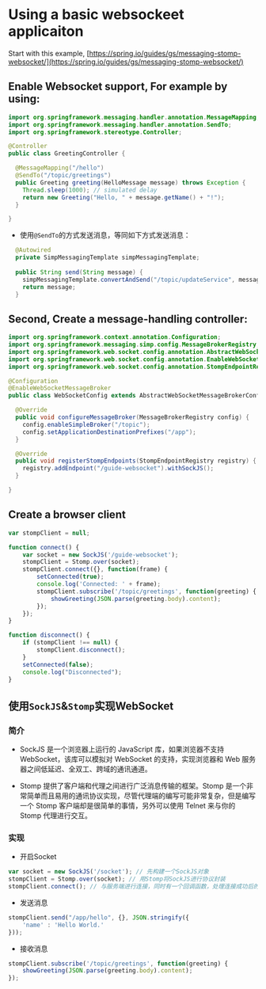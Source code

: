 # Using a basic websockeet applicaiton

Start with this example, [https://spring.io/guides/gs/messaging-stomp-websocket/](https://spring.io/guides/gs/messaging-stomp-websocket/)

## Enable Websocket support, For example by using:

```java
import org.springframework.messaging.handler.annotation.MessageMapping;
import org.springframework.messaging.handler.annotation.SendTo;
import org.springframework.stereotype.Controller;

@Controller
public class GreetingController {

  @MessageMapping("/hello")
  @SendTo("/topic/greetings")
  public Greeting greeting(HelloMessage message) throws Exception {
    Thread.sleep(1000); // simulated delay
    return new Greeting("Hello, " + message.getName() + "!");
  }

}
```

* 使用`@SendTo`的方式发送消息，等同如下方式发送消息：

```java
  @Autowired
  private SimpMessagingTemplate simpMessagingTemplate;
  
  public String send(String message) {
    simpMessagingTemplate.convertAndSend("/topic/updateService", message);
    return message;
  }
```

## Second, Create a message-handling controller:

```java
import org.springframework.context.annotation.Configuration;
import org.springframework.messaging.simp.config.MessageBrokerRegistry;
import org.springframework.web.socket.config.annotation.AbstractWebSocketMessageBrokerConfigurer;
import org.springframework.web.socket.config.annotation.EnableWebSocketMessageBroker;
import org.springframework.web.socket.config.annotation.StompEndpointRegistry;

@Configuration
@EnableWebSocketMessageBroker
public class WebSocketConfig extends AbstractWebSocketMessageBrokerConfigurer {

  @Override
  public void configureMessageBroker(MessageBrokerRegistry config) {
    config.enableSimpleBroker("/topic");
    config.setApplicationDestinationPrefixes("/app");
  }

  @Override
  public void registerStompEndpoints(StompEndpointRegistry registry) {
    registry.addEndpoint("/guide-websocket").withSockJS();
  }

}
```

## Create a browser client

```javascript
var stompClient = null;

function connect() {
	var socket = new SockJS('/guide-websocket');
	stompClient = Stomp.over(socket);
	stompClient.connect({}, function(frame) {
		setConnected(true);
		console.log('Connected: ' + frame);
		stompClient.subscribe('/topic/greetings', function(greeting) {
			showGreeting(JSON.parse(greeting.body).content);
		});
	});
}

function disconnect() {
	if (stompClient !== null) {
		stompClient.disconnect();
	}
	setConnected(false);
	console.log("Disconnected");
}

```

## 使用`SockJS`&`Stomp`实现WebSocket

### 简介

* SockJS 是一个浏览器上运行的 JavaScript 库，如果浏览器不支持 WebSocket，该库可以模拟对 WebSocket 的支持，实现浏览器和 Web 服务器之间低延迟、全双工、跨域的通讯通道。

* Stomp 提供了客户端和代理之间进行广泛消息传输的框架。Stomp 是一个非常简单而且易用的通讯协议实现，尽管代理端的编写可能非常复杂，但是编写一个 Stomp 客户端却是很简单的事情，另外可以使用 Telnet 来与你的 Stomp 代理进行交互。

### 实现

* 开启Socket

```javascript
var socket = new SockJS('/socket'); // 先构建一个SockJS对象
stompClient = Stomp.over(socket); // 用Stomp将SockJS进行协议封装
stompClient.connect(); // 与服务端进行连接，同时有一个回调函数，处理连接成功后的操作信息。
```

* 发送消息

```javascript
stompClient.send("/app/hello", {}, JSON.stringify({
	'name' : 'Hello World.'
}));
```

* 接收消息

```javascript
stompClient.subscribe('/topic/greetings', function(greeting) {
	showGreeting(JSON.parse(greeting.body).content);
});
```

